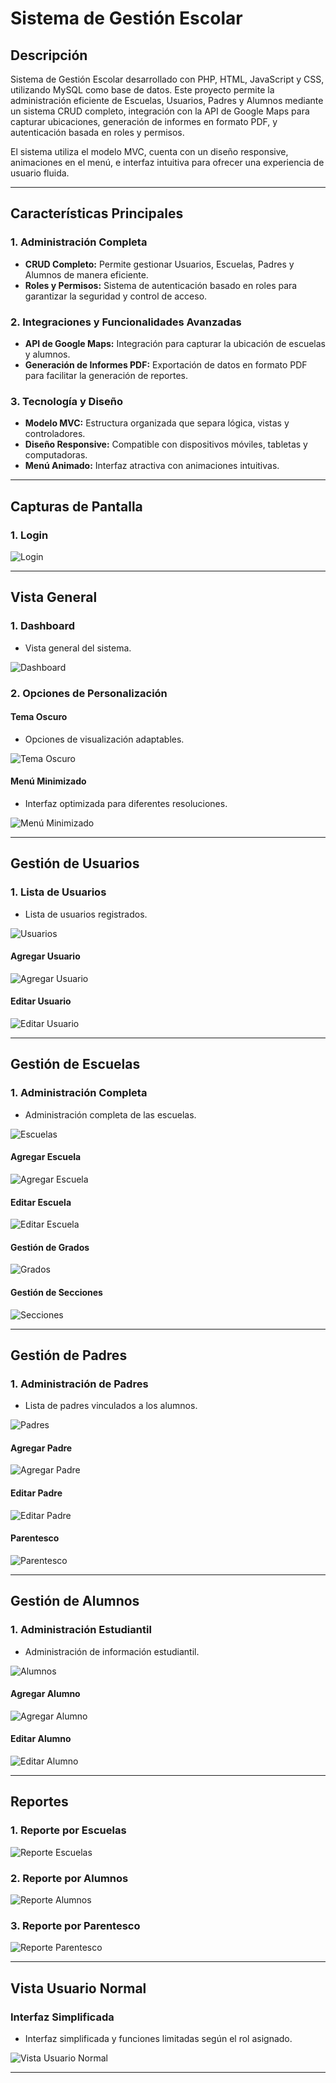 # Sistema de Gestión Escolar

## Descripción
Sistema de Gestión Escolar desarrollado con PHP, HTML, JavaScript y CSS, utilizando MySQL como base de datos. Este proyecto permite la administración eficiente de Escuelas, Usuarios, Padres y Alumnos mediante un sistema CRUD completo, integración con la API de Google Maps para capturar ubicaciones, generación de informes en formato PDF, y autenticación basada en roles y permisos.

El sistema utiliza el modelo MVC, cuenta con un diseño responsive, animaciones en el menú, e interfaz intuitiva para ofrecer una experiencia de usuario fluida.

---

## Características Principales

### 1. Administración Completa
- **CRUD Completo:** Permite gestionar Usuarios, Escuelas, Padres y Alumnos de manera eficiente.
- **Roles y Permisos:** Sistema de autenticación basado en roles para garantizar la seguridad y control de acceso.

### 2. Integraciones y Funcionalidades Avanzadas
- **API de Google Maps:** Integración para capturar la ubicación de escuelas y alumnos.
- **Generación de Informes PDF:** Exportación de datos en formato PDF para facilitar la generación de reportes.

### 3. Tecnología y Diseño
- **Modelo MVC:** Estructura organizada que separa lógica, vistas y controladores.
- **Diseño Responsive:** Compatible con dispositivos móviles, tabletas y computadoras.
- **Menú Animado:** Interfaz atractiva con animaciones intuitivas.

---

## Capturas de Pantalla

### 1. Login
![Login](https://github.com/user-attachments/assets/4b458280-9de2-493f-99e1-55c5ce9d5535)

---

## Vista General

### 1. Dashboard
- Vista general del sistema.

![Dashboard](https://github.com/user-attachments/assets/97636dac-dd03-4fd4-912d-d3dba5344a9f)

### 2. Opciones de Personalización
#### Tema Oscuro
- Opciones de visualización adaptables.

![Tema Oscuro](https://github.com/user-attachments/assets/b78e4efa-e179-486a-82f3-909b2de198c3)

#### Menú Minimizado
- Interfaz optimizada para diferentes resoluciones.

![Menú Minimizado](https://github.com/user-attachments/assets/cde70196-229c-4ec7-ae2a-0adb79b9e3df)

---

## Gestión de Usuarios

### 1. Lista de Usuarios
- Lista de usuarios registrados.
  
![Usuarios](https://github.com/user-attachments/assets/867c5ac3-19c6-41b3-96a8-0983e4c1c615)

#### Agregar Usuario
![Agregar Usuario](https://github.com/user-attachments/assets/45556b4d-9446-4c8b-8d8d-50349cae72dc)

#### Editar Usuario
![Editar Usuario](https://github.com/user-attachments/assets/dcaf2d9b-09ba-435e-8a8b-0b0def2ecb28)

---

## Gestión de Escuelas

### 1. Administración Completa
- Administración completa de las escuelas.

![Escuelas](https://github.com/user-attachments/assets/9030e9d4-ceec-40af-8ba6-1f1dcbae2263)

#### Agregar Escuela
![Agregar Escuela](https://github.com/user-attachments/assets/b78b0a11-1760-422f-8374-37e11b8259e8)

#### Editar Escuela
![Editar Escuela](https://github.com/user-attachments/assets/2132899b-09c5-43e1-8086-4b7a65da5f09)

#### Gestión de Grados
![Grados](https://github.com/user-attachments/assets/a0d0948c-753b-4875-bdb5-b2962730fd0e)

#### Gestión de Secciones
![Secciones](https://github.com/user-attachments/assets/a447cef9-5188-46ab-88ff-c9a56fdd53fd)

---

## Gestión de Padres

### 1. Administración de Padres
- Lista de padres vinculados a los alumnos.

![Padres](https://github.com/user-attachments/assets/6923dee9-258c-4fd4-bcc7-b74d0d2ef5b7)

#### Agregar Padre
![Agregar Padre](https://github.com/user-attachments/assets/3a2e52f6-e3ca-4a9f-b227-4a265ad5e01b)

#### Editar Padre
![Editar Padre](https://github.com/user-attachments/assets/3d10ecd0-6efd-4c26-8250-8054122b1ab3)

#### Parentesco
![Parentesco](https://github.com/user-attachments/assets/be7038ab-b944-4329-9340-3b4b5016401c)

---

## Gestión de Alumnos

### 1. Administración Estudiantil
- Administración de información estudiantil.

![Alumnos](https://github.com/user-attachments/assets/5164edc5-5b02-4631-a812-cdfd589c5ec0)

#### Agregar Alumno
![Agregar Alumno](https://github.com/user-attachments/assets/72821db2-50a2-4111-9319-371d4e4f8f9c)

#### Editar Alumno
![Editar Alumno](https://github.com/user-attachments/assets/e1b92a0a-89aa-45ac-adcf-592ce4b45f37)

---

## Reportes

### 1. Reporte por Escuelas
![Reporte Escuelas](https://github.com/user-attachments/assets/affd1b27-748d-484b-a9db-1bff1feee0e3)

### 2. Reporte por Alumnos
![Reporte Alumnos](https://github.com/user-attachments/assets/78a95a73-f2d8-4b4e-a000-aa15e62ac33c)

### 3. Reporte por Parentesco
![Reporte Parentesco](https://github.com/user-attachments/assets/0758eff0-b25a-46a3-9705-e35ba8e641e9)

---

## Vista Usuario Normal

### Interfaz Simplificada
- Interfaz simplificada y funciones limitadas según el rol asignado.

![Vista Usuario Normal](https://github.com/user-attachments/assets/0da04da5-c218-4c9e-8df0-5e08ddcb709b)

---


